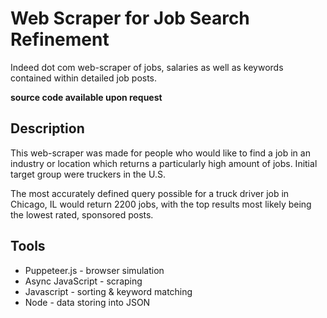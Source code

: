 # Web Scraper for Job Search Refinement

Indeed dot com web-scraper of jobs, salaries as well as keywords contained within detailed job posts.

**__source code available upon request__**

## Description
This web-scraper was made for people who would like to find a job in an industry or location which returns a particularly high amount of jobs.
Initial target group were truckers in the U.S.

The most accurately defined query possible for a truck driver job in Chicago, IL would return 2200 jobs, with the top results most likely being the lowest rated, sponsored posts.

## Tools

- Puppeteer.js - browser simulation
- Async JavaScript - scraping
- Javascript - sorting & keyword matching
- Node - data storing into JSON


